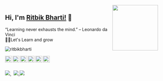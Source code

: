 <img align ="right" src = "https://cdn.shopify.com/s/files/1/0051/4802/products/stickers_octocat_large.png?v=1520903827" width="150" height="150">

## Hi, I'm [Ritbik Bharti!](https://ritbikbharti.netlify.app) 👋
“Learning never exhausts the mind.” – Leonardo da Vinci <br />
👨‍💻Let's Learn and grow<br />

<p align="left"> <img src="https://komarev.com/ghpvc/?username=ritbikbharti&label=Views&color=blue&style=plastic" alt="ritbikbharti" /> </p>

<a href="https://linkedin.com/in/ritbikbharti">
  <img align="left" alt="Ritbik's Linkdein" width="22px" src="https://cdn.jsdelivr.net/npm/simple-icons@v3/icons/linkedin.svg" />
</a>
<a href="https://github.com/ritbikbharti">
  <img align="left" alt="Ritbik's Github" width="22px" src="https://cdn.jsdelivr.net/npm/simple-icons@v3/icons/github.svg" />
</a>
<a href="https://www.facebook.com/ritbikbharti/">
  <img align="left" alt="Ritbik's Facebook" width="22px" src="https://cdn.jsdelivr.net/npm/simple-icons@v3/icons/facebook.svg" />
</a>
<a href="https://instagram.com/ritbikbharti/">
  <img align="left" alt="Ritbik's Instagram" width="22px" src="https://cdn.jsdelivr.net/npm/simple-icons@v3/icons/instagram.svg" />
</a>
<a href="https://twitter.com/ritbikbharti">
  <img align="left" alt="Ritbik's Twitter" width="22px" src="https://cdn.jsdelivr.net/npm/simple-icons@v3/icons/twitter.svg" />
</a>
<a href="https://t.me/ritbikbharti">
  <img align="left" alt="Ritbik's Telegram" width="22px" src="https://cdn.jsdelivr.net/npm/simple-icons@v3/icons/telegram.svg" />
</a>

<br/>
<br/>

<p>
  <a href="https://www.linkedin.com/in/ritbikbharti/">
    <img src="https://img.shields.io/badge/ritbik%20bharti-blue?style=flat&logo=linkedin">
  </a> &nbsp; 
  <a href="https://twitter.com/ritbikbharti">
    <img src="https://img.shields.io/badge/@ritbikbharti-30302f?style=flat&logo=twitter">
  </a>
 <a href="https://medium.com/@ritbikbharti">
    <img src="https://img.shields.io/badge/ritbikbharti-30302f?style=flat&logo=medium">
  </a>
</p>
